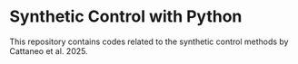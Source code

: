 # Synthetic Control with Python
This repository contains codes related to the synthetic control methods by Cattaneo et al. 2025. 
